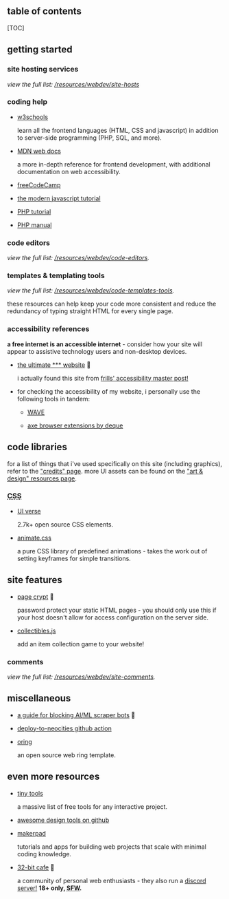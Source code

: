 <section>

<h2>table of contents</h2>

[TOC]

</section>

<section>

## getting started

### site hosting services

*view the full list: [/resources/webdev/site-hosts](/resources/webdev/site-hosts)*


### coding help

- [w3schools](https://www.w3schools.com/)

    learn all the frontend languages (HTML, CSS and javascript) in addition to server-side programming (PHP, SQL, and more).

- [MDN web docs](https://developer.mozilla.org/en-US/docs/Learn)

    a more in-depth reference for frontend development, with additional documentation on web accessibility.

- [freeCodeCamp](https://www.freecodecamp.org/)

- [the modern javascript tutorial](https://javascript.info/)

- [PHP tutorial](https://www.phptutorial.net/)

- [PHP manual](https://www.php.net/docs.php)


### code editors

*view the full list: [/resources/webdev/code-editors](/resources/webdev/code-editors).*


### templates & templating tools

*view the full list: [/resources/webdev/code-templates-tools](/resources/webdev/code-templates-tools).*

these resources can help keep your code more consistent and reduce the redundancy of typing straight HTML for every single page.


### accessibility references

**a free internet is an accessible internet** - consider how your site will appear to assistive technology users and non-desktop devices.

- [the ultimate *** website](https://theultimatemotherfuckingwebsite.com/) 👑

    i actually found this site from [frills' accessibility master post!](https://fri11s.neocities.org/blog/accessibility/)

- for checking the accessibility of my website, i personally use the following tools in tandem:

    - [<abbr title="web accessibility evaluation tool">WAVE</abbr>](https://wave.webaim.org/)

    - [axe browser extensions by deque](https://www.deque.com/axe/browser-extensions/)


</section>

<section>

## code libraries

for a list of things that i've used specifically on this site (including graphics), refer to the ["credits" page](/credits). more UI assets can be found on the ["art & design" resources page](/resources/art-design).

### <abbr title="Cascading Stylesheets">CSS</abbr>

- [UI verse](https://uiverse.io/)

    2.7k+ open source CSS elements.

- [animate.css](https://animate.style/)

    a pure CSS library of predefined animations - takes the work out of setting keyframes for simple transitions.


</section>

<section>

## site features

- [page crypt](https://www.maxlaumeister.com/pagecrypt/) 👑

    password protect your static HTML pages - you should only use this if your host doesn't allow for access configuration on the server side.

- [collectibles.js](https://github.com/MaxLaumeister/collectibles.js)

    add an item collection game to your website!


### comments

*view the full list: [/resources/webdev/site-comments](/resources/webdev/site-comments).*


</section>

<section>

## miscellaneous

- [a guide for blocking <abbr title="artificial intelligence">AI</abbr>/<abbr title="machine learning">ML</abbr> scraper bots](https://neil-clarke.com/block-the-bots-that-feed-ai-models-by-scraping-your-website/) 👑

- [deploy-to-neocities github action](https://github.com/marketplace/actions/deploy-to-neocities)

- [oring](https://github.com/Graycot/Oring)

    an open source web ring template.


</section>

<section>

## even more resources

- [tiny tools](https://tinytools.directory/)

    a massive list of free tools for any interactive project.

- [awesome design tools on github](https://github.com/goabstract/Awesome-Design-Tools)

- [makerpad](https://makerpad.zapier.com/)

    tutorials and apps for building web projects that scale with minimal coding knowledge.

- [32-bit cafe](https://32bit.cafe/) 👑

    a community of personal web enthusiasts - they also run a [discord server!](https://32bit.cafe/discord/) **18+ only, <abbr title="safe for work">SFW</abbr>.**


</section>
